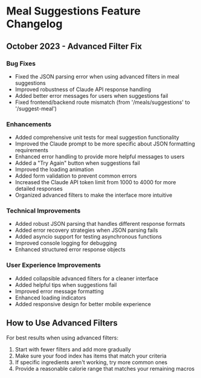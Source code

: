 # Meal Suggestions Feature Changelog

## October 2023 - Advanced Filter Fix

### Bug Fixes
- Fixed the JSON parsing error when using advanced filters in meal suggestions
- Improved robustness of Claude API response handling
- Added better error messages for users when suggestions fail
- Fixed frontend/backend route mismatch (from '/meals/suggestions' to '/suggest-meal')

### Enhancements
- Added comprehensive unit tests for meal suggestion functionality
- Improved the Claude prompt to be more specific about JSON formatting requirements
- Enhanced error handling to provide more helpful messages to users
- Added a "Try Again" button when suggestions fail
- Improved the loading animation
- Added form validation to prevent common errors
- Increased the Claude API token limit from 1000 to 4000 for more detailed responses
- Organized advanced filters to make the interface more intuitive

### Technical Improvements
- Added robust JSON parsing that handles different response formats
- Added error recovery strategies when JSON parsing fails
- Added asyncio support for testing asynchronous functions
- Improved console logging for debugging
- Enhanced structured error response objects

### User Experience Improvements
- Added collapsible advanced filters for a cleaner interface
- Added helpful tips when suggestions fail
- Improved error message formatting
- Enhanced loading indicators
- Added responsive design for better mobile experience

## How to Use Advanced Filters
For best results when using advanced filters:
1. Start with fewer filters and add more gradually
2. Make sure your food index has items that match your criteria
3. If specific ingredients aren't working, try more common ones
4. Provide a reasonable calorie range that matches your remaining macros 